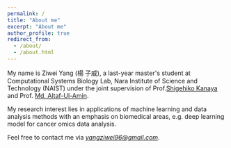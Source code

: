 ```yaml
---
permalink: /
title: "About me"
excerpt: "About me"
author_profile: true
redirect_from: 
  - /about/
  - /about.html
---
```


My name is Ziwei Yang (楊 子威), a last-year master's student at Computational Systems Biology Lab, Nara Institute of Science and Technology (NAIST) under the joint supervision of Prof.[Shigehiko Kanaya](https://scholar.google.com/citations?user=4Onx7zgAAAAJ&hl=en) and Prof. [Md. Altaf-Ul-Amin](https://scholar.google.co.jp/citations?user=7WPxREYAAAAJ&hl=en). 

My research interest lies in applications of machine learning and data analysis methods with an emphasis on biomedical areas, e.g. deep learning model for cancer omics data analysis.

Feel free to contact me via *yangziwei96@gmail.com*.


